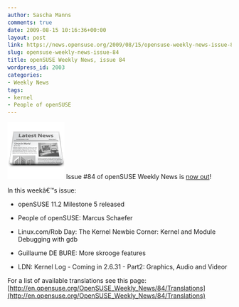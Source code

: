 ```yaml
---
author: Sascha Manns
comments: true
date: 2009-08-15 10:16:36+00:00
layout: post
link: https://news.opensuse.org/2009/08/15/opensuse-weekly-news-issue-84/
slug: opensuse-weekly-news-issue-84
title: openSUSE Weekly News, issue 84
wordpress_id: 2003
categories:
- Weekly News
tags:
- kernel
- People of openSUSE
---
```


![news](/wp-content/uploads/2007/11/knewsticker.png) Issue #84 of openSUSE Weekly News is [now out](http://en.opensuse.org/OpenSUSE_Weekly_News/84)!

In this weekâ€™s issue:



	
  * openSUSE 11.2 Milestone 5 released

	
  * People of openSUSE: Marcus Schaefer

	
  * Linux.com/Rob Day: The Kernel Newbie Corner: Kernel and Module Debugging with gdb

	
  * Guillaume DE BURE: More skrooge features

	
  * LDN: Kernel Log - Coming in 2.6.31 - Part2: Graphics, Audio and Videor


For a list of available translations see this page:
[http://en.opensuse.org/OpenSUSE_Weekly_News/84/Translations](http://en.opensuse.org/OpenSUSE_Weekly_News/84/Translations)
